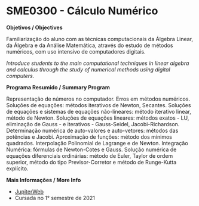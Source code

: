 # SME0300 - Cálculo Numérico

**Objetivos / Objectives**

Familiarização do aluno com as técnicas computacionais da Álgebra Linear, da Álgebra e da Análise Matemática, através do estudo de métodos numéricos, com uso intensivo de computadores digitais.
 
_Introduce students to the main computational techniques in linear algebra and calculus through the study of numerical methods using digital computers._

**Programa Resumido / Summary Program**

Representação de números no computador. Erros em métodos numéricos. Soluções de equações: métodos iterativos de Newton, Secantes. Soluções de equações e sistemas de equações não-lineares: método iterativo linear, método de Newton. Soluções de equações lineares: métodos exatos - LU, eliminação de Gauss - e iterativos - Gauss-Seidel, Jacobi-Richardson. Determinação numérica de auto-valores e auto-vetores: métodos das potências e Jacobi. Aproximação de funções: método dos mínimos quadrados. Interpolação Polinomial de Lagrange e de Newton. Integração Numérica: fórmulas de Newton-Cotes e Gauss. Solução numérica de equações diferenciais ordinárias: método de Euler, Taylor de ordem superior, método do tipo Previsor-Corretor e método de Runge-Kutta explícito.

**Mais Informações / More Info**

- [JupiterWeb](https://uspdigital.usp.br/jupiterweb/obterDisciplina?sgldis=SME0300&codcur=18250&codhab=0)
- Cursada no 1° semestre de 2021
